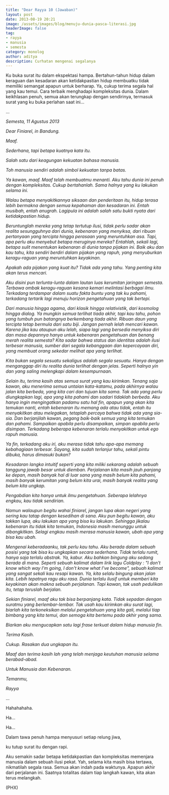```yaml
---
title: "Dear Rayya 10 (Jawaban)"
layout: post
date: 2013-08-19 20:21
image: /assets/images/blog/menuju-dunia-pasca-literasi.jpg
headerImage: false
tag:
- rayya
- manusia
- semesta
category: monolog
author: aditya 
description: Curhatan mengenai segalanya
---
```


Ku buka surat itu dalam ekspektasi hampa. Bertahun-tahun hidup dalam keraguan dan kesadaran akan ketidakpastian hidup membuatku tidak memiliki semangat apapun untuk berharap. Ya, cukup terima segala hal yang kau temui. Cara terbaik menghadapi kompleksitas dunia. Dalam keikhlasan penuh, semua akan terungkap dengan sendirinya, termasuk surat yang ku buka perlahan saat ini...

...

_Semesta, 11 Agustus 2013_

_Dear Finiarel, in Bandung._

_Maaf._

_Sederhana, tapi betapa kuatnya kata itu._

_Salah satu dari keagungan kekuatan bahasa manusia._

_Toh manusia sendiri adalah simbol kekuatan tanpa batas._

_Ya kawan, maaf. Maaf telah membuatmu menanti. Aku tahu dunia ini penuh dengan kompleksitas. Cukup bertahanlah. Sama halnya yang ku lakukan selama ini._

_Walau betapa menyakitkannya siksaan dan penderitaan itu, hidup terasa lebih bermakna dengan semua kepahaman dan kesadaran ini.  Entah musibah, entah anugrah. Lagipula ini adalah salah satu bukti nyata dari ketidakpastian hidup._

_Beruntunglah mereka yang tetap tertutup ilusi, tidak perlu sadar akan realita sesungguhnya dari dunia, kebenaran yang menyiksa, dari ribuan pertanyaan yang tercipta hingga perasaan yang meruntuhkan asa. Tapi, apa perlu aku menyebut betapa meruginya mereka? Entahlah, sekali lagi, betapa sulit menentukan kebenaran di dunia tanpa pijakan ini. Baik aku dan kau tahu, kita sendiri berdiri dalam pijakan yang rapuh, yang menyuburkan keragu-raguan yang meruntuhkan keyakinan._

_Apakah ada pijakan yang kuat itu? Tidak ada yang tahu. Yang penting kita akan terus mencari._

_Aku disini pun terlunta-lunta dalam lautan luas kerumitan jaringan semesta. Terbawa ombak keragu-raguan kesana kemari melintasi berbagai ilmu. Terkadang terdampar dalam suatu fakta buntu yang tak ku pahami, terkadang tertarik lagi menuju horizon pengetahuan yang tak bertepi._

_Dari manusia hingga agama, dari klasik hingga relativistik, dari kosmolog hingga dialog. Ya mungkin semua terlihat tiada akhir, tapi kau tahu, pohon yang tumbuh pun batangnya berkembang tiada akhir. Ribuan daun yang tercipta tetap bermula dari satu biji. Jangan pernah lelah mencari kawan. Karena jika kau ataupun aku lelah, siapa lagi yang bersedia menyiksa diri dan masa depannya hanya untuk kebenaran pengetahuan dan benang merah realita semesta? Kita sadar bahwa status dan identitas adalah ilusi terbesar manusia, sumber dari segala kebanggaan dan kepercayaan diri, yang membuat orang sekedar melihat apa yang terlihat._

_Kita bukan segala sesuatu sekaligus adalah segala sesuatu. Hanya dengan menganggap diri itu realita dunia terlihat dengan jelas. Seperti halnya yin dan yang saling melengkapi dalam kesempurnaan._

_Selain itu, terima kasih atas semua surat yang kau kirimkan. Tenang saja kawan, aku menerima semua untaian kata-katamu, pada akhirnya walau jalan kita berbeda, yang kita cari dan tujuan kita sama. Tak ada yang perlu diungkapkan lagi, apa yang kita pahami dan sadari tidaklah berbeda. Aku hanya ingin mengingatkan padamu satu hal fin, apapun yang akan kita temukan nanti, entah kebenaran itu memang ada atau tidak, entah itu menyakitkan atau melegakan, tetaplah percaya bahwa tidak ada yang sia-sia. Dan berjanjilah kawan, pegang baik-baik semua yang kita temukan dan pahami. Sampaikan apabila perlu disampaikan, simpan apabila perlu disimpan. Terkadang beberapa kebenaran terlalu menyakitkan untuk ego rapuh manusia._

_Ya fin, terkadang aku iri, aku merasa tidak tahu apa-apa memang kebahagiaan terbesar. Sayang, kita sudah terlanjur tahu, sekali pintu dibuka, harus dimasuki bukan?_

_Kesadaran langka intuitif seperti yang kita miliki sekarang adalah sebuah tanggung jawab besar untuk diemban. Perjalanan kita masih jauh panjang ke depan, masih banyak hal di luar sana yang masih belum kita pahami, masih banyak kerumitan yang belum kita urai, masih banyak realita yang belum kita ungkap._

_Pengabdian kita hanya untuk ilmu pengetahuan. Seberapa lelahnya engkau, kau tidak sendirian._

_Namun walaupun begitu wahai finiarel, jangan lupa akan negeri yang sering kau tatap dengan kesedihan di sana. Aku pun begitu kawan, aku takkan lupa, aku lakukan apa yang bisa ku lakukan. Sehingga jikalau kebenaran itu tidak kita temukan, Indonesia masih menunggu untuk dibangkitkan. Selagi engkau masih merasa manusia kawan, ubah apa yang bisa kau ubah._

_Mengenai keberadaanku, tak perlu kau tahu. Aku berada dalam sebuah posisi yang tak bisa ku ungkapkan secara sederhana. Tidak terlalu rumit, hanya saja terlalu abstrak. Ya, kabur. Aku bahkan bingung aku sedang berada di mana. Seperti sebuah kalimat dalam lirik lagu Coldplay : "I don't know which way I'm going, I don't know what I've become", sebuah kalimat yang sangat sekali kau resapi kawan. Ya, kita selalu bingung akan jalan kita. Lebih tepatnya ragu aku rasa. Dunia terlalu ilusif untuk memberi kita keyakinan akan makna sebuah perjalanan. Tapi kawan, tak usah pedulikan itu, tetap teruslah berjalan._

_Sekian finiarel, maaf aku tak bisa berpanjang kata. Tidak sepadan dengan suratmu yang berlembar-lembar. Tak usah kau kirimkan aku surat lagi, biarlah kita terkoneksikan melalui pengetahuan yang kita gali, melalui tiap bimbang yang kita temui, dan semoga kita bertemu pada akhir yang sama._

_Biarkan aku mengucapkan satu lagi frase terkuat dalam hidup manusia fin._

_Terima Kasih._

_Cukup. Rasakan dua ungkapan itu._

_Maaf dan terima kasih lah yang telah menjaga keutuhan manusia selama berabad-abad._

_Untuk Manusia dan Kebenaran._

_Temanmu,_

_Rayya_

...

Hahahahaha.

Ha...

Ha...

Dalam tawa penuh hampa menyusuri setiap relung jiwa,

ku tutup surat itu dengan rapi.

Aku semakin sadar betapa ketidakpastian dan kompleksitas memenjara manusia dalam sebuah ilusi pekat. Yah, selama kita masih bisa tertawa, nikmatilah segala rasa. Semua akan indah pada waktunya. Apapun akhir dari perjalanan ini. Saatnya totalitas dalam tiap langkah kawan, kita akan terus melangkah.

(PHX)
